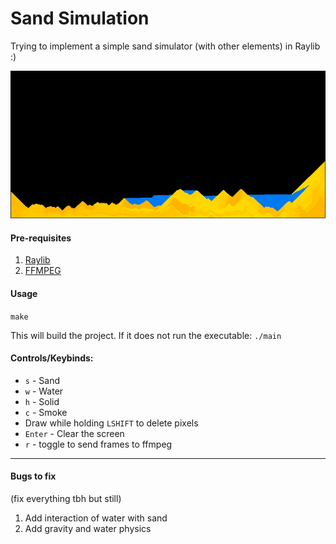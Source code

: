 # Sand Simulation

Trying to implement a simple sand simulator (with other elements) in Raylib :)

![showcase](./showcase.png)

#### Pre-requisites
1. [Raylib](https://github.com/raysan5/raylib)
2. [FFMPEG](https://ffmpeg.org/)

#### Usage
`make`

This will build the project. If it does not run the executable:
`./main`

#### Controls/Keybinds:

- `s` - Sand
- `w` - Water
- `h` - Solid
- `c` - Smoke
- Draw while holding `LSHIFT` to delete pixels
- `Enter` - Clear the screen
- `r` - toggle to send frames to ffmpeg

---

#### Bugs to fix

(fix everything tbh but still)

1. Add interaction of water with sand
2. Add gravity and water physics
